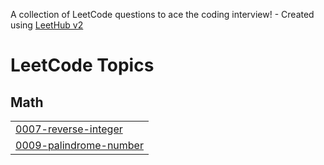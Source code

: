 A collection of LeetCode questions to ace the coding interview! - Created using [LeetHub v2](https://github.com/arunbhardwaj/LeetHub-2.0)
<!---LeetCode Topics Start-->
# LeetCode Topics
## Math
|  |
| ------- |
| [0007-reverse-integer](https://github.com/dheeraj0007/DSA-practice/tree/master/0007-reverse-integer) |
| [0009-palindrome-number](https://github.com/dheeraj0007/DSA-practice/tree/master/0009-palindrome-number) |
<!---LeetCode Topics End-->